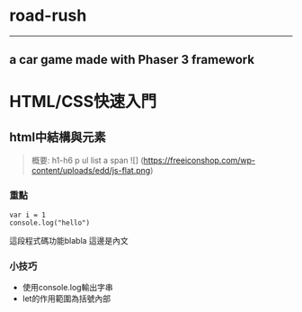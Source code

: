 # road-rush
---
## a car game made with Phaser 3 framework

# HTML/CSS快速入門
## html中結構與元素
> 概要: h1-h6 p ul list a span
![] (https://freeiconshop.com/wp-content/uploads/edd/js-flat.png)
### 重點
```javascript=
var i = 1
console.log("hello")
```
這段程式碼功能blabla
這邊是內文
### 小技巧
* 使用console.log輸出字串
* let的作用範圍為括號內部


